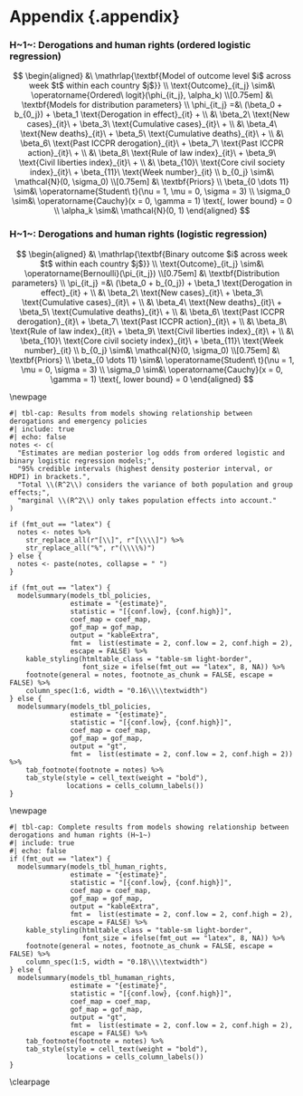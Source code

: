 # Appendix {.appendix}

### H~1~: Derogations and human rights (ordered logistic regression)

$$
\begin{aligned}
&\ \mathrlap{\textbf{Model of outcome level $i$ across week $t$ within each country $j$}} \\
\text{Outcome}_{it_j} \sim&\ \operatorname{Ordered\ logit}(\phi_{it_j}, \alpha_k) \\[0.75em]
&\ \textbf{Models for distribution parameters} \\
\phi_{it_j} =&\ (\beta_0 + b_{0_j}) + \beta_1 \text{Derogation in effect}_{it} + \\
&\ \beta_2\ \text{New cases}_{it}\ + \beta_3\ \text{Cumulative cases}_{it}\ + \\
&\ \beta_4\ \text{New deaths}_{it}\ + \beta_5\ \text{Cumulative deaths}_{it}\ + \\
&\ \beta_6\ \text{Past ICCPR derogation}_{it}\ + \beta_7\ \text{Past ICCPR action}_{it}\ + \\
&\ \beta_8\ \text{Rule of law index}_{it}\ + \beta_9\ \text{Civil liberties index}_{it}\ + \\
&\ \beta_{10}\ \text{Core civil society index}_{it}\ + \beta_{11}\ \text{Week number}_{it} \\
b_{0_j} \sim&\ \mathcal{N}(0, \sigma_0) \\[0.75em]
&\ \textbf{Priors} \\
\beta_{0 \dots 11} \sim&\ \operatorname{Student\ t}(\nu = 1, \mu = 0, \sigma = 3) \\
\sigma_0 \sim&\ \operatorname{Cauchy}(x = 0, \gamma = 1) \text{, lower bound} = 0 \\
\alpha_k \sim&\ \mathcal{N}(0, 1)
\end{aligned}
$$

### H~1~: Derogations and human rights (logistic regression)

$$
\begin{aligned}
&\ \mathrlap{\textbf{Binary outcome $i$ across week $t$ within each country $j$}} \\
\text{Outcome}_{it_j} \sim&\ \operatorname{Bernoulli}(\pi_{it_j}) \\[0.75em]
&\ \textbf{Distribution parameters} \\
\pi_{it_j} =&\ (\beta_0 + b_{0_j}) + \beta_1 \text{Derogation in effect}_{it} + \\
&\ \beta_2\ \text{New cases}_{it}\ + \beta_3\ \text{Cumulative cases}_{it}\ + \\
&\ \beta_4\ \text{New deaths}_{it}\ + \beta_5\ \text{Cumulative deaths}_{it}\ + \\
&\ \beta_6\ \text{Past ICCPR derogation}_{it}\ + \beta_7\ \text{Past ICCPR action}_{it}\ + \\
&\ \beta_8\ \text{Rule of law index}_{it}\ + \beta_9\ \text{Civil liberties index}_{it}\ + \\
&\ \beta_{10}\ \text{Core civil society index}_{it}\ + \beta_{11}\ \text{Week number}_{it} \\
b_{0_j} \sim&\ \mathcal{N}(0, \sigma_0) \\[0.75em]
&\ \textbf{Priors} \\
\beta_{0 \dots 11} \sim&\ \operatorname{Student\ t}(\nu = 1, \mu = 0, \sigma = 3) \\
\sigma_0 \sim&\ \operatorname{Cauchy}(x = 0, \gamma = 1) \text{, lower bound} = 0
\end{aligned}
$$

\newpage

```{r tbl-results-full-policies}
#| tbl-cap: Results from models showing relationship between derogations and emergency policies
#| include: true
#| echo: false
notes <- c(
  "Estimates are median posterior log odds from ordered logistic and binary logistic regression models;",
  "95% credible intervals (highest density posterior interval, or HDPI) in brackets.",
  "Total \\(R^2\\) considers the variance of both population and group effects;",
  "marginal \\(R^2\\) only takes population effects into account."
)

if (fmt_out == "latex") {
  notes <- notes %>% 
    str_replace_all(r"[\\]", r"[\\\\]") %>% 
    str_replace_all("%", r"(\\\\%)")
} else {
  notes <- paste(notes, collapse = " ")
}

if (fmt_out == "latex") { 
  modelsummary(models_tbl_policies,
               estimate = "{estimate}",
               statistic = "[{conf.low}, {conf.high}]",
               coef_map = coef_map,
               gof_map = gof_map,
               output = "kableExtra",
               fmt =  list(estimate = 2, conf.low = 2, conf.high = 2),
               escape = FALSE) %>% 
    kable_styling(htmltable_class = "table-sm light-border",
                  font_size = ifelse(fmt_out == "latex", 8, NA)) %>% 
    footnote(general = notes, footnote_as_chunk = FALSE, escape = FALSE) %>% 
    column_spec(1:6, width = "0.16\\\\textwidth")
} else {
  modelsummary(models_tbl_policies,
               estimate = "{estimate}",
               statistic = "[{conf.low}, {conf.high}]",
               coef_map = coef_map,
               gof_map = gof_map,
               output = "gt",
               fmt =  list(estimate = 2, conf.low = 2, conf.high = 2)) %>% 
    tab_footnote(footnote = notes) %>% 
    tab_style(style = cell_text(weight = "bold"),
              locations = cells_column_labels())
}
```

\newpage

```{r tbl-results-full-human-rights}
#| tbl-cap: Complete results from models showing relationship between derogations and human rights (H~1~)
#| include: true
#| echo: false
if (fmt_out == "latex") {
  modelsummary(models_tbl_human_rights,
               estimate = "{estimate}",
               statistic = "[{conf.low}, {conf.high}]",
               coef_map = coef_map,
               gof_map = gof_map,
               output = "kableExtra",
               fmt =  list(estimate = 2, conf.low = 2, conf.high = 2),
               escape = FALSE) %>% 
    kable_styling(htmltable_class = "table-sm light-border",
                  font_size = ifelse(fmt_out == "latex", 8, NA)) %>% 
    footnote(general = notes, footnote_as_chunk = FALSE, escape = FALSE) %>% 
    column_spec(1:5, width = "0.18\\\\textwidth")
} else {
  modelsummary(models_tbl_humaman_rights,
               estimate = "{estimate}",
               statistic = "[{conf.low}, {conf.high}]",
               coef_map = coef_map,
               gof_map = gof_map,
               output = "gt",
               fmt =  list(estimate = 2, conf.low = 2, conf.high = 2),
               escape = FALSE) %>% 
    tab_footnote(footnote = notes) %>% 
    tab_style(style = cell_text(weight = "bold"),
              locations = cells_column_labels())
}
```

\clearpage
